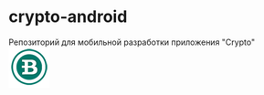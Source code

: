 # crypto-android
Репозиторий для мобильной разработки приложения "Crypto" ![Logo](https://github.com/lizitca/crypto-android/raw/master/logo.png)
